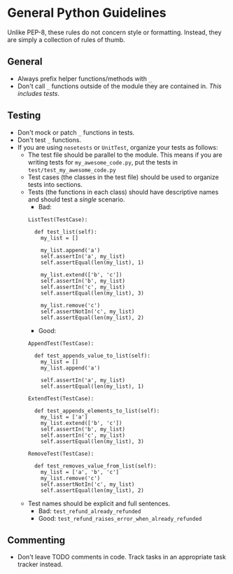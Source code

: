 # General Python Guidelines

Unlike PEP-8, these rules do not concern style or formatting. Instead, they are simply a collection of rules of thumb.

## General
- Always prefix helper functions/methods with `_`
- Don't call `_` functions outside of the module they are contained in. _This includes tests_.

## Testing
- Don't mock or patch `_` functions in tests.
- Don't test `_` functions.
- If you are using `nosetests` or `UnitTest`, organize your tests as follows:
  - The test file should be parallel to the module. This means if you are writing tests for `my_awesome_code.py`, put the tests in `test/test_my_awesome_code.py`
  - Test cases (the classes in the test file) should be used to organize tests into sections.
  - Tests (the functions in each class) should have descriptive names and should test a _single_ scenario.
    * Bad:
    ```
    ListTest(TestCase):

      def test_list(self):
        my_list = []

        my_list.append('a')
        self.assertIn('a', my_list)
        self.assertEqual(len(my_list), 1)

        my_list.extend(['b', 'c'])
        self.assertIn('b', my_list)
        self.assertIn('c', my_list)
        self.assertEqual(len(my_list), 3)

        my_list.remove('c')
        self.assertNotIn('c', my_list)
        self.assertEqual(len(my_list), 2)
    ```
    * Good:
    ```
    AppendTest(TestCase):

      def test_appends_value_to_list(self):
        my_list = []
        my_list.append('a')

        self.assertIn('a', my_list)
        self.assertEqual(len(my_list), 1)

    ExtendTest(TestCase):

      def test_appends_elements_to_list(self):
        my_list = ['a']
        my_list.extend(['b', 'c'])
        self.assertIn('b', my_list)
        self.assertIn('c', my_list)
        self.assertEqual(len(my_list), 3)

    RemoveTest(TestCase):

      def test_removes_value_from_list(self):
        my_list = ['a', 'b', 'c']
        my_list.remove('c')
        self.assertNotIn('c', my_list)
        self.assertEqual(len(my_list), 2)
    ```
  - Test names should be explicit and full sentences.
    * Bad: `test_refund_already_refunded`
    * Good: `test_refund_raises_error_when_already_refunded`

## Commenting
- Don't leave TODO comments in code. Track tasks in an appropriate task tracker instead.
